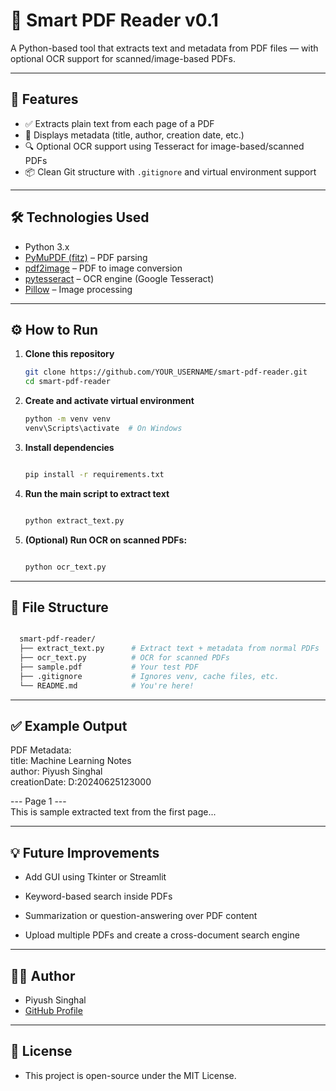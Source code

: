 
# 📄 Smart PDF Reader v0.1

A Python-based tool that extracts text and metadata from PDF files — with optional OCR support for scanned/image-based PDFs.

---

## 🚀 Features

- ✅ Extracts plain text from each page of a PDF
- 🧠 Displays metadata (title, author, creation date, etc.)
- 🔍 Optional OCR support using Tesseract for image-based/scanned PDFs
- 📦 Clean Git structure with `.gitignore` and virtual environment support

---

## 🛠 Technologies Used

- Python 3.x
- [PyMuPDF (fitz)](https://pymupdf.readthedocs.io/en/latest/) – PDF parsing
- [pdf2image](https://github.com/Belval/pdf2image) – PDF to image conversion
- [pytesseract](https://github.com/madmaze/pytesseract) – OCR engine (Google Tesseract)
- [Pillow](https://python-pillow.org/) – Image processing

---

## ⚙️ How to Run

1. **Clone this repository**
   
   ```bash
   git clone https://github.com/YOUR_USERNAME/smart-pdf-reader.git
   cd smart-pdf-reader
   
3. **Create and activate virtual environment**
   ```bash
   python -m venv venv
   venv\Scripts\activate  # On Windows

4. **Install dependencies**
   ```bash
   
   pip install -r requirements.txt
5. **Run the main script to extract text**
   ```bash
   
   python extract_text.py
6. **(Optional) Run OCR on scanned PDFs:**
   ```bash
   
   python ocr_text.py

---

## 📂 File Structure
  ```graphql
  
    smart-pdf-reader/
    ├── extract_text.py      # Extract text + metadata from normal PDFs
    ├── ocr_text.py          # OCR for scanned PDFs
    ├── sample.pdf           # Your test PDF
    ├── .gitignore           # Ignores venv, cache files, etc.
    └── README.md            # You're here!
  ```
---

## ✅ Example Output

PDF Metadata:  
title: Machine Learning Notes  
author: Piyush Singhal  
creationDate: D:20240625123000  
  
--- Page 1 ---  
This is sample extracted text from the first page...  
  
---

## 💡 Future Improvements
- Add GUI using Tkinter or Streamlit

- Keyword-based search inside PDFs

- Summarization or question-answering over PDF content

- Upload multiple PDFs and create a cross-document search engine

---

## 👨‍💻 Author
- Piyush Singhal
- [GitHub Profile](https://github.com/singhalpiyush17)

---

## 📜 License
- This project is open-source under the MIT License.
